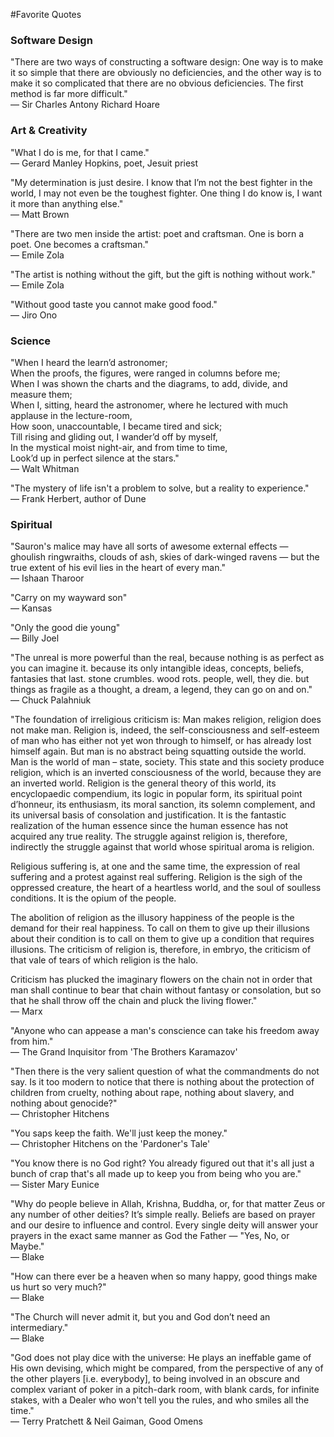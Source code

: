 #Favorite Quotes

### Software Design

"There are two ways of constructing a software design: One way is to make it so simple that there are obviously no deficiencies, and the other way is to make it so complicated that there are no obvious deficiencies. The first method is far more difficult."  
— Sir Charles Antony Richard Hoare

### Art & Creativity

"What I do is me, for that I came."  
— Gerard Manley Hopkins, poet, Jesuit priest

"My determination is just desire. I know that I’m not the best fighter in the world, I may not even be the toughest fighter. One thing I do know is, I want it more than anything else."  
— Matt Brown  

"There are two men inside the artist: poet and craftsman. One is born a poet. One becomes a craftsman."  
— Emile Zola

"The artist is nothing without the gift,
but the gift is nothing without work."  
— Emile Zola

"Without good taste you cannot make good food."  
— Jiro Ono

### Science

"When I heard the learn’d astronomer;	 
When the proofs, the figures, were ranged in columns before me;	 
When I was shown the charts and the diagrams, to add, divide, and measure them;	 
When I, sitting, heard the astronomer, where he lectured with much applause in the lecture-room,	 
How soon, unaccountable, I became tired and sick;  
Till rising and gliding out, I wander’d off by myself,	  
In the mystical moist night-air, and from time to time,	 
Look’d up in perfect silence at the stars."  
— Walt Whitman  

"The mystery of life isn't a problem to solve, but a reality to experience."  
— Frank Herbert, author of Dune


### Spiritual

"Sauron's malice may have all sorts of awesome external effects — ghoulish ringwraiths, clouds of ash, skies of dark-winged ravens — but the true extent of his evil lies in the heart of every man."  
— Ishaan Tharoor  

"Carry on my wayward son"  
— Kansas  

"Only the good die young"  
— Billy Joel  

"The unreal is more powerful than the real, because nothing is as perfect as you can imagine it. because its only intangible ideas, concepts, beliefs, fantasies that last. stone crumbles. wood rots. people, well, they die. but things as fragile as a thought, a dream, a legend, they can go on and on."  
— Chuck Palahniuk


"The foundation of irreligious criticism is: Man makes religion, religion does not make man. Religion is, indeed, the self-consciousness and self-esteem of man who has either not yet won through to himself, or has already lost himself again. But man is no abstract being squatting outside the world. Man is the world of man – state, society. This state and this society produce religion, which is an inverted consciousness of the world, because they are an inverted world. Religion is the general theory of this world, its encyclopaedic compendium, its logic in popular form, its spiritual point d’honneur, its enthusiasm, its moral sanction, its solemn complement, and its universal basis of consolation and justification. It is the fantastic realization of the human essence since the human essence has not acquired any true reality. The struggle against religion is, therefore, indirectly the struggle against that world whose spiritual aroma is religion.

Religious suffering is, at one and the same time, the expression of real suffering and a protest against real suffering. Religion is the sigh of the oppressed creature, the heart of a heartless world, and the soul of soulless conditions. It is the opium of the people.

The abolition of religion as the illusory happiness of the people is the demand for their real happiness. To call on them to give up their illusions about their condition is to call on them to give up a condition that requires illusions. The criticism of religion is, therefore, in embryo, the criticism of that vale of tears of which religion is the halo.

Criticism has plucked the imaginary flowers on the chain not in order that man shall continue to bear that chain without fantasy or consolation, but so that he shall throw off the chain and pluck the living flower."  
— Marx

"Anyone who can appease a man's conscience can take his freedom away from him."  
— The Grand Inquisitor from 'The Brothers Karamazov'

"Then there is the very salient question of what the commandments do not say. Is it too modern to notice that there is nothing about the protection of children from cruelty, nothing about rape, nothing about slavery, and nothing about genocide?"  
— Christopher Hitchens

"You saps keep the faith. We'll just keep the money."  
— Christopher Hitchens on the 'Pardoner's Tale'

"You know there is no God right? You already figured out that it's all just a bunch of crap that's all made up to keep you from being who you are."  
— Sister Mary Eunice

"Why do people believe in Allah, Krishna, Buddha, or, for that matter Zeus or any number of other deities? It’s simple really. Beliefs are based on prayer and our desire to influence and control. Every single deity will answer your prayers in the exact same manner as God the Father — "Yes, No, or Maybe."  
— Blake

"How can there ever be a heaven when so many happy, good things make us hurt so very much?"  
— Blake  

"The Church will never admit it, but you and God don’t need an intermediary."  
— Blake

"God does not play dice with the universe: He plays an ineffable game of His own devising, which might be compared, from the perspective of any of the other players [i.e. everybody], to being involved in an obscure and complex variant of poker in a pitch-dark room, with blank cards, for infinite stakes, with a Dealer who won't tell you the rules, and who smiles all the time."  
— Terry Pratchett & Neil Gaiman, Good Omens
